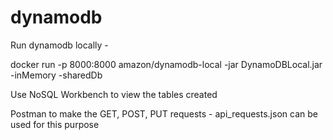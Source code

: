 # dynamodb

Run dynamodb locally - 

docker run -p 8000:8000 amazon/dynamodb-local -jar DynamoDBLocal.jar -inMemory -sharedDb

Use NoSQL Workbench to view the tables created

Postman to make the GET, POST, PUT requests - api_requests.json can be used for this purpose
